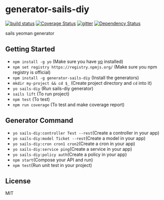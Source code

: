 # generator-sails-diy

[![build status][travis-image]][travis-url]
[![Coverage Status][coveralls-image]][coveralls-url]
[![gitter][gitter-image]][gitter-url]
[![Dependency Status][DependencyStatus-image]][DependencyStatus-url]

[travis-image]: https://api.travis-ci.org/leoliew/generator-sails-diy.svg?branch=master
[travis-url]: https://travis-ci.org/leoliew/generator-sails-diy
[coveralls-image]: https://coveralls.io/repos/leoliew/generator-sails-diy/badge.svg?branch=master
[coveralls-url]: https://coveralls.io/r/leoliew/generator-sails-diy
[gitter-image]: https://badges.gitter.im/leoliew/generator-sails-diy.svg
[gitter-url]: https://gitter.im/leoliew/generator-sails-diy?utm_source=share-link&utm_medium=link&utm_campaign=share-link
[DependencyStatus-image]: https://gemnasium.com/leoliew/generator-sails-diy.svg
[DependencyStatus-url]:https://gemnasium.com/leoliew/generator-sails-diy

sails yeoman generator

## Getting Started

* ```npm install -g yo``` (Make sure you have [yo](https://github.com/yeoman/yo) installed)
* ```npm set registry https://registry.npmjs.org/``` (Make sure you npm registry is official)
* ```npm install -g generator-sails-diy``` (Install the generators)
* ```mkdir my-project && cd $_``` (Create project directory and `cd` into it)
* ```yo sails-diy``` (Run sails-diy generator)
* ```sails lift``` (To run project)
* ```npm test``` (To test)
* ```npm run coverage``` (To test and make coverage report)


## Generator Command

* ```yo sails-diy:controller Test --rest```(Create a controller in your app)
* ```yo sails-diy:model Ticket --rest```(Create a model in your app)
* ```yo sails-diy:cron cron1 cron2```(Create a cron in your app)
* ```yo sails-diy:service ping```(Create a service in your app)
* ```yo sails-diy:policy auth```(Create a policy in your app)
* ```npm start```(Compose your API and run)
* ```npm test```(Run unit test in your project)

## License

MIT
